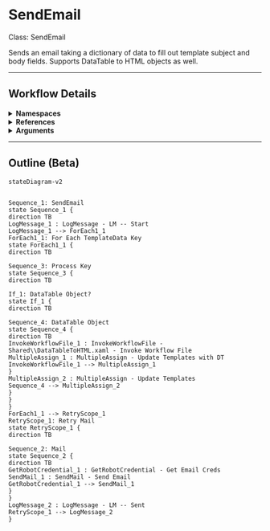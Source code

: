 # SendEmail
Class: SendEmail

Sends an email taking a dictionary of data to fill out template subject and body fields. Supports DataTable to HTML <table> objects as well.

<hr />

## Workflow Details
<details>
    <summary>
    <b>Namespaces</b>
    </summary>

    - GlobalConstantsNamespace
- GlobalVariablesNamespace
- Microsoft.VisualBasic
- Microsoft.VisualBasic.Activities
- System
- System.Activities
- System.Activities.Expressions
- System.Activities.Statements
- System.Activities.Validation
- System.Activities.XamlIntegration
- System.Collections
- System.Collections.Generic
- System.Collections.ObjectModel
- System.ComponentModel
- System.Data
- System.Diagnostics
- System.Linq
- System.Linq.Expressions
- System.Net.Mail
- System.Reflection
- System.Runtime.Serialization
- System.Security
- System.Text
- System.Windows.Markup
- System.Xml
- System.Xml.Linq
- System.Xml.Serialization
- UiPath.Core
- UiPath.Core.Activities
- UiPath.Mail
- UiPath.Mail.Activities
- UiPath.Mail.SMTP.Activities
- UiPath.Shared.Activities


</details>
<details>
    <summary>
    <b>References</b>
    </summary>

    - Microsoft.CSharp
- Microsoft.VisualBasic
- Microsoft.Win32.Primitives
- NPOI
- PresentationFramework
- System
- System.Activities
- System.Collections
- System.ComponentModel
- System.ComponentModel.EventBasedAsync
- System.ComponentModel.Primitives
- System.ComponentModel.TypeConverter
- System.Configuration.ConfigurationManager
- System.Console
- System.Core
- System.Data
- System.Data.Common
- System.Data.SqlClient
- System.Linq
- System.Linq.Expressions
- System.Memory
- System.Memory.Data
- System.Net.Mail
- System.ObjectModel
- System.Private.CoreLib
- System.Private.DataContractSerialization
- System.Private.ServiceModel
- System.Private.Uri
- System.Private.Xml
- System.Reflection.DispatchProxy
- System.Reflection.Metadata
- System.Reflection.TypeExtensions
- System.Runtime.InteropServices
- System.Runtime.Serialization
- System.Runtime.Serialization.Formatters
- System.Runtime.Serialization.Primitives
- System.Security.Permissions
- System.ServiceModel
- System.ServiceModel.Activities
- System.Xaml
- System.Xml
- System.Xml.Linq
- UiPath.Excel.Activities
- UiPath.Mail
- UiPath.Mail.Activities
- UiPath.Mail.Activities.Design
- UiPath.Studio.Constants
- UiPath.System.Activities
- UiPath.System.Activities.Design
- UiPath.System.Activities.ViewModels
- UiPath.Testing.Activities
- UiPath.Workflow
- WindowsBase


</details>
<details>
    <summary>
    <b>Arguments</b>
    </summary>

    <table><tr><th>Name</th><th>Direction</th><th>Type</th><th>Description</th></tr><tr><td>in_To</td><td>InArgument</td><td>x:String</td><td>Who to send the email to.</td></tr><tr><td>in_Subject</td><td>InArgument</td><td>x:String</td><td>The templated subject of the email to send.</td></tr><tr><td>in_Body</td><td>InArgument</td><td>x:String</td><td>The templated body of the email to send in HTML format.</td></tr><tr><td>in_Attachments</td><td>InArgument</td><td>scg:IEnumerable<x:String></td><td>An array of file paths to include as attachments in the email.</td></tr><tr><td>in_Port</td><td>InArgument</td><td>x:Int32</td><td>The SMTP port to use when sending emails.</td></tr><tr><td>in_Server</td><td>InArgument</td><td>x:String</td><td>The SMTP server to use for sending emails.</td></tr><tr><td>in_CredentialFolder</td><td>InArgument</td><td>x:String</td><td>The name of the Orchestrator folder that holds the credential asset for authenticating to the SMTP server.</td></tr><tr><td>in_CredentialName</td><td>InArgument</td><td>x:String</td><td>The name of the credential asset for authenticating to the SMTP server.</td></tr><tr><td>in_CC</td><td>InArgument</td><td>x:String</td><td>Who to CC on the email.</td></tr><tr><td>in_TemplateData</td><td>InArgument</td><td>scg:Dictionary<x:String, x:Object></td><td>A dictionary of variables to replace in the template. Keys must match the value in the template.</td></tr></table>
    
</details>

<hr />

## Outline (Beta)

```mermaid
stateDiagram-v2


Sequence_1: SendEmail
state Sequence_1 {
direction TB
LogMessage_1 : LogMessage - LM -- Start
LogMessage_1 --> ForEach1_1
ForEach1_1: For Each TemplateData Key
state ForEach1_1 {
direction TB

Sequence_3: Process Key
state Sequence_3 {
direction TB

If_1: DataTable Object?
state If_1 {
direction TB

Sequence_4: DataTable Object
state Sequence_4 {
direction TB
InvokeWorkflowFile_1 : InvokeWorkflowFile - Shared\\DataTableToHTML.xaml - Invoke Workflow File
MultipleAssign_1 : MultipleAssign - Update Templates with DT
InvokeWorkflowFile_1 --> MultipleAssign_1
}
MultipleAssign_2 : MultipleAssign - Update Templates
Sequence_4 --> MultipleAssign_2
}
}
}
ForEach1_1 --> RetryScope_1
RetryScope_1: Retry Mail
state RetryScope_1 {
direction TB

Sequence_2: Mail
state Sequence_2 {
direction TB
GetRobotCredential_1 : GetRobotCredential - Get Email Creds
SendMail_1 : SendMail - Send Email
GetRobotCredential_1 --> SendMail_1
}
}
LogMessage_2 : LogMessage - LM -- Sent
RetryScope_1 --> LogMessage_2
}
```